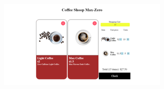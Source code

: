 

![amage alt](https://github.com/GAMEEX10/Shopping-Cart-Max-Zero/blob/66a329cfb40d676e183018242d5085bf4a4fcabf/check.png)
